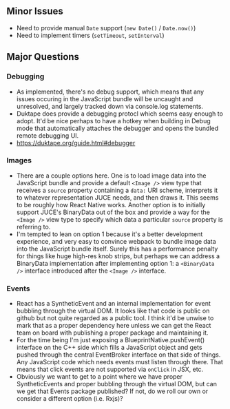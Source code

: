 ## Minor Issues
* Need to provide manual `Date` support (`new Date()` / `Date.now()`)
* Need to implement timers (`setTimeout`, `setInterval`)

## Major Questions

### Debugging
* As implemented, there's no debug support, which means that any issues occuring
  in the JavaScript bundle will be uncaught and unresolved, and largely tracked down
  via console.log statements.
* Duktape does provide a debugging protocl which seems easy enough to adopt. It'd
  be nice perhaps to have a hotkey when building in Debug mode that automatically
  attaches the debugger and opens the bundled remote debugging UI.
* https://duktape.org/guide.html#debugger

### Images
* There are a couple options here. One is to load image data into the JavaScript
  bundle and provide a default `<Image />` view type that receives a `source` property
  containing a `data:` URI scheme, interprets it to whatever representation JUCE needs,
  and then draws it. This seems to be roughly how React Native works.
  Another option is to initially support JUCE's BinaryData out of the
  box and provide a way for the `<Image />` view type to specify which data a particular
  `source` property is referring to.
* I'm tempted to lean on option 1 because it's a better development experience, and very
  easy to convince webpack to bundle image data into the JavaScript bundle itself. Surely
  this has a performance penalty for things like huge high-res knob strips, but perhaps we
  can address a BinaryData implementation after implementing option 1: a `<BinaryData />` interface
  introduced after the `<Image />` interface.

### Events
* React has a SyntheticEvent and an internal implementation for event bubbling through the
  virtual DOM. It looks like that code is public on github but not quite regarded as a public
  tool. I think it'd be unwise to mark that as a proper dependency here unless we can get the
  React team on board with publishing a proper package and maintaining it.
* For the time being I'm just exposing a BlueprintNative.pushEvent() interface on the C++ side
  which fills a JavaScript object and gets pushed through the central EventBroker interface on
  that side of things. Any JavaScript code which needs events must listen through there. That means
  that click events are not supported via `onClick` in JSX, etc.
* Obviously we want to get to a point where we have proper SyntheticEvents and proper bubbling through
  the virtual DOM, but can we get that Events package published? If not, do we roll our own or consider
  a different option (i.e. Rxjs)?

